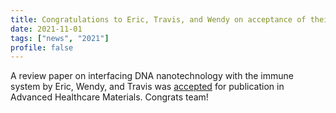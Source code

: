 ```yaml
---
title: Congratulations to Eric, Travis, and Wendy on acceptance of their review paper
date: 2021-11-01
tags: ["news", "2021"]
profile: false
---
```


A review paper on interfacing DNA nanotechnology with the immune system by Eric, Wendy, and Travis was [accepted](https://onlinelibrary.wiley.com/doi/10.1002/adhm.202101844) for publication in Advanced Healthcare Materials. Congrats team!

